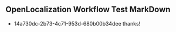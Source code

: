 ## OpenLocalization Workflow Test MarkDown
* 14a730dc-2b73-4c71-953d-680b00b34dee thanks!

<!--HONumber=Jul16_HO3-->


